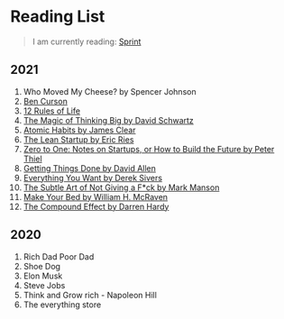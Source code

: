 # Reading List

> I am currently reading: [Sprint]()

## 2021
1. Who Moved My Cheese? by Spencer Johnson
2. [Ben Curson]()
3. [12 Rules of Life]()
4. [The Magic of Thinking Big by David Schwartz]()
5. [Atomic Habits by James Clear]()
6. [The Lean Startup by Eric Ries](https://www.amazon.com/Lean-Startup-Entrepreneurs-Continuous-Innovation/dp/0307887898)
7. [Zero to One: Notes on Startups, or How to Build the Future by Peter Thiel](https://www.amazon.com/Zero-One-Notes-Startups-Future/dp/0804139296)
8. [Getting Things Done by David Allen]()
9. [Everything You Want by Derek Sivers]()
10. [The Subtle Art of Not Giving a F*ck by Mark Manson]()
11. [Make Your Bed by William H. McRaven]()
12. [The Compound Effect by Darren Hardy]()


## 2020
1. Rich Dad Poor Dad
2. Shoe Dog
3. Elon Musk
4. Steve Jobs
5. Think and Grow rich - Napoleon Hill
6. The everything store 





